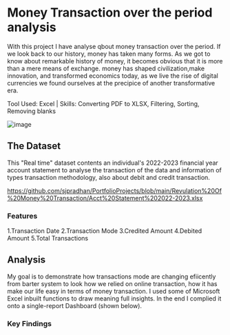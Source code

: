 
# Money Transaction over the period analysis

With this project I have analyse qbout money transaction over the period. If we look back to our history, money has taken many forms. As we got to know about remarkable history of money, it becomes obvious that it is more than a mere means of exchange. money has shaped civilization,make innovation, and transformed economics today, as we live the rise of digital currencies we found ourselves at the precipice of another transformative era.

Tool Used: Excel | Skills: Converting PDF to XLSX, Filtering, Sorting, Removing blanks

![image](https://github.com/sjpradhan/PortfolioProjects/assets/104523422/09d15d1c-a501-4100-b7a9-8990e5cd1748)

## The Dataset

This "Real time" dataset contents an individual's 2022-2023 financial year account statement to analyse the transaction of the data and information of types transaction methodology, also about debit and credit transaction.

https://github.com/sjpradhan/PortfolioProjects/blob/main/Revulation%20Of%20Money%20Transaction/Acct%20Statement%202022-2023.xlsx

### Features

1.Transaction Date
2.Transaction Mode
3.Credited Amount
4.Debited Amount
5.Total Transactions
## Analysis

My goal is to demonstrate how transactions mode are changing efiicently from barter system to look how we relied on online transaction, how it has make our life easy in terms of  money transaction. I used some of Microsoft Excel inbuilt functions to draw meaning full insights.
 In the end I complied it onto a single-report Dashboard (shown below).







### Key Findings
